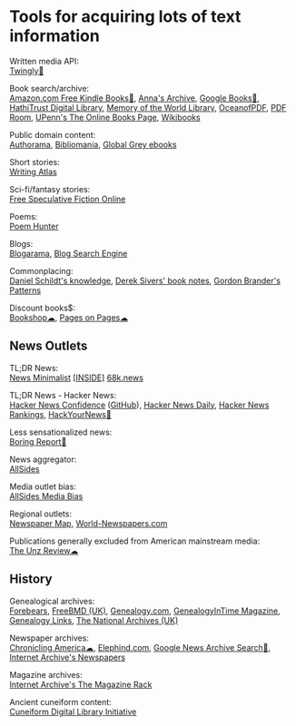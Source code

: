
# Tools for acquiring lots of text information

Written media API:  
[Twingly🔌](https://www.twingly.com/)

Book search/archive:  
[Amazon.com Free Kindle Books🧛](https://www.amazon.com/b?node=20102661011),
[Anna's Archive](https://annas-archive.org/),
[Google Books🧛](https://books.google.com/),
[HathiTrust Digital Library](https://www.hathitrust.org/),
[Memory of the World Library](https://library.memoryoftheworld.org/),
[OceanofPDF](https://oceanofpdf.com/),
[PDF Room](https://pdfroom.com/),
[UPenn's The Online Books Page](https://onlinebooks.library.upenn.edu/),
[Wikibooks](https://en.wikibooks.org/wiki/Main_Page)

Public domain content:  
[Authorama](http://authorama.com/),
[Bibliomania](http://www.bibliomania.com/),
[Global Grey ebooks](https://www.globalgreyebooks.com/)

Short stories:  
[Writing Atlas](https://writingatlas.com/)

Sci-fi/fantasy stories:  
[Free Speculative Fiction Online](https://www.freesfonline.net/)

Poems:  
[Poem Hunter](https://www.poemhunter.com/)

Blogs:  
[Blogarama](https://www.blogarama.com/),
[Blog Search Engine](https://www.blogsearchengine.com/)

Commonplacing:  
[Daniel Schildt's knowledge](https://github.com/d2s/knowledge),
[Derek Sivers' book notes](https://sive.rs/book),
[Gordon Brander's Patterns](https://gordonbrander.com/pattern/)

Discount books$:  
[Bookshop☁](https://bookshop.org/),
[Pages on Pages☁](https://www.pagesonpages.com/)

## News Outlets

TL;DR News:  
[News Minimalist](https://www.newsminimalist.com/)
[[INSIDE]](https://inside.com/)
[68k.news](http://68k.news/)

TL;DR News - Hacker News:  
[Hacker News Confidence](http://hn.elijames.org/) ([GitHub](https://github.com/ejamesc/go-hn-confidence)),
[Hacker News Daily](https://www.daemonology.net/hn-daily/),
[Hacker News Rankings](https://hnrankings.info/),
[HackYourNews🎰](https://hackyournews.com/)

Less sensationalized news:  
[Boring Report🍎](https://www.boringreport.org/)

News aggregator:  
[AllSides](https://www.allsides.com/unbiased-balanced-news)

Media outlet bias:  
[AllSides Media Bias](https://www.allsides.com/media-bias)

Regional outlets:  
[Newspaper Map](https://newspapermap.com/),
[World-Newspapers.com](https://www.world-newspapers.com/)

Publications generally excluded from American mainstream media:  
[The Unz Review☁](https://www.unz.com/print/All/)

## History

Genealogical archives:  
[Forebears](https://forebears.io/),
[FreeBMD (UK)](https://www.freebmd.org.uk/),
[Genealogy.com](https://www.genealogy.com/),
[GenealogyInTime Magazine](https://www.genealogyintime.com/),
[Genealogy Links](https://www.genealogylinks.net/),
[The National Archives (UK)](https://www.nationalarchives.gov.uk/)

Newspaper archives:  
[Chronicling America☁](https://chroniclingamerica.loc.gov/),
[Elephind.com](https://www.elephind.com/),
[Google News Archive Search🧛](https://news.google.com/newspapers),
[Internet Archive's Newspapers](https://archive.org/details/newspapers)

Magazine archives:  
[Internet Archive's The Magazine Rack](https://archive.org/details/magazine_rack)

Ancient cuneiform content:  
[Cuneiform Digital Library Initiative](https://cdli.mpiwg-berlin.mpg.de/)
